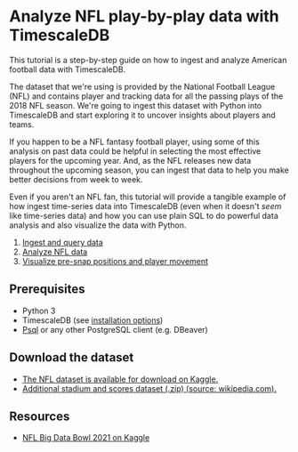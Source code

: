 # Analyze NFL play-by-play data with TimescaleDB

This tutorial is a step-by-step guide on how to ingest and analyze American football 
data with TimescaleDB.

The dataset that we're using is provided by the National Football League (NFL) 
and contains player and tracking data for all the passing plays of the 2018 NFL 
season. We're going to ingest this dataset with Python into TimescaleDB and start 
exploring it to uncover insights about players and teams. 

If you happen to be a NFL fantasy football player, using
some of this analysis on past data could be helpful in selecting the most effective
players for the upcoming year. And, as the NFL releases new data throughout the
upcoming season, you can ingest that data to help you make better decisions from 
week to week.

Even if you aren't an NFL fan, this tutorial will provide a tangible example
of how ingest time-series data into TimescaleDB (even when it doesn't _seem_ like
time-series data) and how you can use plain SQL to do powerful data analysis and 
also visualize the data with Python.


1. [Ingest and query data](/tutorials/nfl-analytics/ingest-and-query)
1. [Analyze NFL data](/tutorials/nfl-analytics/advanced-analysis/)
1. [Visualize pre-snap positions and player movement](/tutorials/nfl-analytics/play-visualization/)
   
## Prerequisites

* Python 3
* TimescaleDB (see [installation options][install-timescale]) 
* [Psql][psql-install] or any other PostgreSQL client (e.g. DBeaver)

## Download the dataset

* [The NFL dataset is available for download on Kaggle.][kaggle-download]
* [Additional stadium and scores dataset (.zip) (source: wikipedia.com).][extra-download]


## Resources

* [NFL Big Data Bowl 2021 on Kaggle](https://www.kaggle.com/c/nfl-big-data-bowl-2021)


[install-timescale]: /how-to-guides/install-timescaledb/
[psql-install]: /how-to-guides/connecting/psql
[kaggle-download]: https://www.kaggle.com/c/nfl-big-data-bowl-2021/data
[extra-download]: https://assets.timescale.com/docs/downloads/nfl_2018.zip